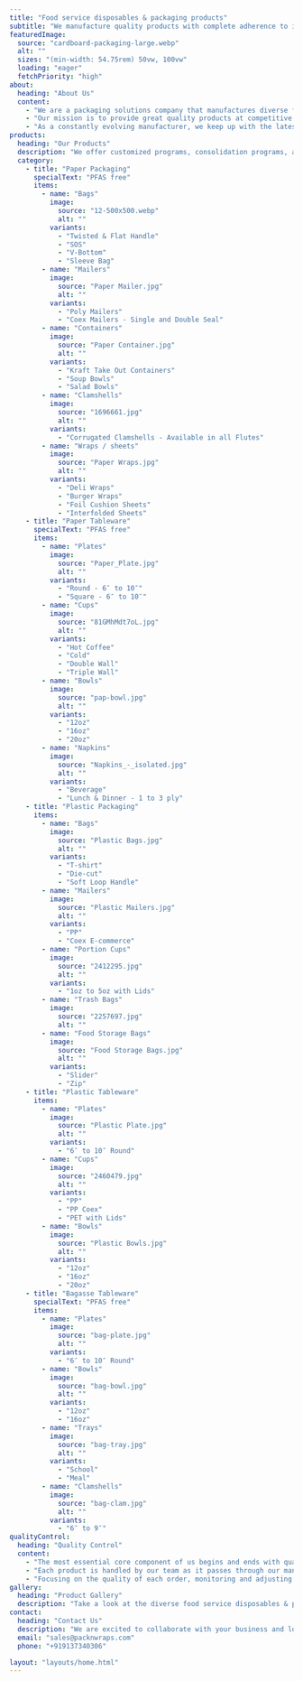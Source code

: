 ```yaml
---
title: "Food service disposables & packaging products"
subtitle: "We manufacture quality products with complete adherence to international industry&nbsp;standards."
featuredImage:
  source: "cardboard-packaging-large.webp"
  alt: ""
  sizes: "(min-width: 54.75rem) 50vw, 100vw"
  loading: "eager"
  fetchPriority: "high"
about:
  heading: "About Us"
  content:
    - "We are a packaging solutions company that manufactures diverse food service disposables & packaging products. We take pride in delivering quality products with complete adherence to international industry standards."
    - "Our mission is to provide great quality products at competitive prices, to be the one stop solution that adds value to your esteemed company."
    - "As a constantly evolving manufacturer, we keep up with the latest trends and innovative concepts to expand our product line. We are committed to providing the most exceptional customer service to our clients."
products:
  heading: "Our Products"
  description: "We offer customized programs, consolidation programs, and private labeling to meet the unique needs of our customers."
  category:
    - title: "Paper Packaging"
      specialText: "PFAS free"
      items:
        - name: "Bags"
          image:
            source: "12-500x500.webp"
            alt: ""
          variants:
            - "Twisted & Flat Handle"
            - "SOS"
            - "V-Bottom"
            - "Sleeve Bag"
        - name: "Mailers"
          image:
            source: "Paper Mailer.jpg"
            alt: ""
          variants:
            - "Poly Mailers"
            - "Coex Mailers - Single and Double Seal"
        - name: "Containers"
          image:
            source: "Paper Container.jpg"
            alt: ""
          variants:
            - "Kraft Take Out Containers"
            - "Soup Bowls"
            - "Salad Bowls"
        - name: "Clamshells"
          image:
            source: "1696661.jpg"
            alt: ""
          variants:
            - "Corrugated Clamshells - Available in all Flutes"
        - name: "Wraps / sheets"
          image:
            source: "Paper Wraps.jpg"
            alt: ""
          variants:
            - "Deli Wraps"
            - "Burger Wraps"
            - "Foil Cushion Sheets"
            - "Interfolded Sheets"
    - title: "Paper Tableware"
      specialText: "PFAS free"
      items:
        - name: "Plates"
          image:
            source: "Paper_Plate.jpg"
            alt: ""
          variants:
            - "Round - 6″ to 10″"
            - "Square - 6″ to 10″"
        - name: "Cups"
          image:
            source: "81GMhMdt7oL.jpg"
            alt: ""
          variants:
            - "Hot Coffee"
            - "Cold"
            - "Double Wall"
            - "Triple Wall"
        - name: "Bowls"
          image:
            source: "pap-bowl.jpg"
            alt: ""
          variants:
            - "12oz"
            - "16oz"
            - "20oz"
        - name: "Napkins"
          image:
            source: "Napkins_-_isolated.jpg"
            alt: ""
          variants:
            - "Beverage"
            - "Lunch & Dinner - 1 to 3 ply"
    - title: "Plastic Packaging"
      items:
        - name: "Bags"
          image:
            source: "Plastic Bags.jpg"
            alt: ""
          variants:
            - "T-shirt"
            - "Die-cut"
            - "Soft Loop Handle"
        - name: "Mailers"
          image:
            source: "Plastic Mailers.jpg"
            alt: ""
          variants:
            - "PP"
            - "Coex E-commerce"
        - name: "Portion Cups"
          image:
            source: "2412295.jpg"
            alt: ""
          variants:
            - "1oz to 5oz with Lids"
        - name: "Trash Bags"
          image:
            source: "2257697.jpg"
            alt: ""
        - name: "Food Storage Bags"
          image:
            source: "Food Storage Bags.jpg"
            alt: ""
          variants:
            - "Slider"
            - "Zip"
    - title: "Plastic Tableware"
      items:
        - name: "Plates"
          image:
            source: "Plastic Plate.jpg"
            alt: ""
          variants:
            - "6″ to 10″ Round"
        - name: "Cups"
          image:
            source: "2460479.jpg"
            alt: ""
          variants:
            - "PP"
            - "PP Coex"
            - "PET with Lids"
        - name: "Bowls"
          image:
            source: "Plastic Bowls.jpg"
            alt: ""
          variants:
            - "12oz"
            - "16oz"
            - "20oz"
    - title: "Bagasse Tableware"
      specialText: "PFAS free"
      items:
        - name: "Plates"
          image:
            source: "bag-plate.jpg"
            alt: ""
          variants:
            - "6″ to 10″ Round"
        - name: "Bowls"
          image:
            source: "bag-bowl.jpg"
            alt: ""
          variants:
            - "12oz"
            - "16oz"
        - name: "Trays"
          image:
            source: "bag-tray.jpg"
            alt: ""
          variants:
            - "School"
            - "Meal"
        - name: "Clamshells"
          image:
            source: "bag-clam.jpg"
            alt: ""
          variants:
            - "6″ to 9″"
qualityControl:
  heading: "Quality Control"
  content:
    - "The most essential core component of us begins and ends with quality control. Our team takes the responsibility for the quality of the products, the commitment to customer satisfaction that comes from products and the quality of their work."
    - "Each product is handled by our team as it passes through our manufacturing unit, on their way out to our esteemed customers."
    - "Focusing on the quality of each order, monitoring and adjusting protocols and processes based on key metrics for the proper packing and sharing QC reports with the customer before shipping of each order has helped us be more efficient and gain customer satisfaction."
gallery:
  heading: "Product Gallery"
  description: "Take a look at the diverse food service disposables & packaging products that we manufacture and deliver."
contact:
  heading: "Contact Us"
  description: "We are excited to collaborate with your business and look forward to building a long-term partnership with you."
  email: "sales@packnwraps.com"
  phone: "+919137340306"

layout: "layouts/home.html"
---
```

